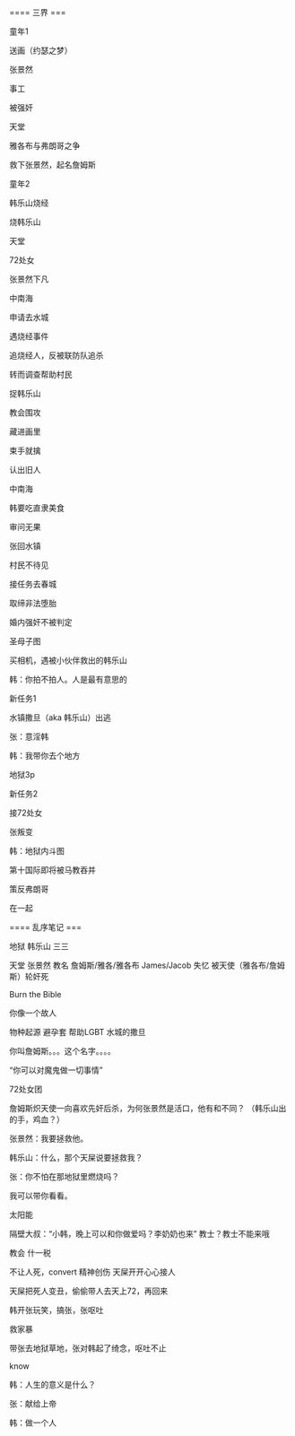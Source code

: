 ==== 三界 ===

童年1

送画（约瑟之梦）

张景然

事工

被强奸

天堂

雅各布与弗朗哥之争

救下张景然，起名詹姆斯

童年2

韩乐山烧经

烧韩乐山

天堂

72处女

张景然下凡

中南海

申请去水城

遇烧经事件

追烧经人，反被联防队追杀

转而调查帮助村民

捉韩乐山

教会围攻

藏进画里

束手就擒

认出旧人

中南海

韩要吃直隶美食

审问无果

张回水镇

村民不待见

接任务去春城

取缔非法堕胎

婚内强奸不被判定

圣母子图

买相机，遇被小伙伴救出的韩乐山

韩：你拍不拍人。人是最有意思的

新任务1

水镇撒旦（aka 韩乐山）出逃

张：意淫韩

韩：我带你去个地方

地狱3p

新任务2

接72处女

张叛变

韩：地狱内斗图

第十国际即将被马教吞并

策反弗朗哥

在一起

==== 乱序笔记 ===

地狱 韩乐山 三三 

天堂 张景然 教名 詹姆斯/雅各/雅各布 James/Jacob 失忆 被天使（雅各布/詹姆斯）轮奸死

Burn the Bible

你像一个故人

物种起源 避孕套 帮助LGBT 水城的撒旦

你叫詹姆斯。。。这个名字。。。。

“你可以对魔鬼做一切事情”

72处女团

詹姆斯炽天使一向喜欢先奸后杀，为何张景然是活口，他有和不同？ （韩乐山出的手，鸡血？）

张景然：我要拯救他。

韩乐山：什么，那个天屎说要拯救我？

张：你不怕在那地狱里燃烧吗？

我可以带你看看。

太阳能

隔壁大叔：“小韩，晚上可以和你做爱吗？李奶奶也来” 教士？教士不能来哦

教会 什一税

不让人死，convert 精神创伤 天屎开开心心接人

天屎把死人变丑，偷偷带人去天上72，再回来

韩开张玩笑，搞张，张呕吐

救家暴

带张去地狱草地，张对韩起了绮念，呕吐不止

know

韩：人生的意义是什么？

张：献给上帝

韩：做一个人